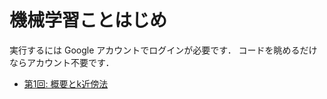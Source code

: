 # 機械学習ことはじめ


実行するには Google アカウントでログインが必要です．
コードを眺めるだけならアカウント不要です．

- [第1回: 概要とk近傍法](https://colab.research.google.com/drive/1m_1tDb1HqLklwDWui72UV0r_xgF_NGzd)

